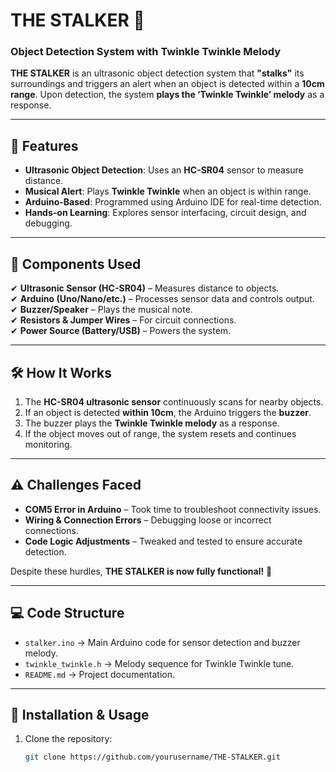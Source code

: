 # THE STALKER 👀  

### Object Detection System with Twinkle Twinkle Melody  

**THE STALKER** is an ultrasonic object detection system that **"stalks"** its surroundings and triggers an alert when an object is detected within a **10cm range**. Upon detection, the system **plays the ‘Twinkle Twinkle’ melody** as a response.  

---

## 🚀 Features  
- **Ultrasonic Object Detection**: Uses an **HC-SR04** sensor to measure distance.  
- **Musical Alert**: Plays **Twinkle Twinkle** when an object is within range.  
- **Arduino-Based**: Programmed using Arduino IDE for real-time detection.  
- **Hands-on Learning**: Explores sensor interfacing, circuit design, and debugging.  

---

## 🔧 Components Used  
✔ **Ultrasonic Sensor (HC-SR04)** – Measures distance to objects.  
✔ **Arduino (Uno/Nano/etc.)** – Processes sensor data and controls output.  
✔ **Buzzer/Speaker** – Plays the musical note.  
✔ **Resistors & Jumper Wires** – For circuit connections.  
✔ **Power Source (Battery/USB)** – Powers the system.  

---

## 🛠 How It Works  
1. The **HC-SR04 ultrasonic sensor** continuously scans for nearby objects.  
2. If an object is detected **within 10cm**, the Arduino triggers the **buzzer**.  
3. The buzzer plays the **Twinkle Twinkle melody** as a response.  
4. If the object moves out of range, the system resets and continues monitoring.  

---

## ⚠ Challenges Faced  
- **COM5 Error in Arduino** – Took time to troubleshoot connectivity issues.  
- **Wiring & Connection Errors** – Debugging loose or incorrect connections.  
- **Code Logic Adjustments** – Tweaked and tested to ensure accurate detection.  

Despite these hurdles, **THE STALKER is now fully functional!** 🚀  

---

## 💻 Code Structure  
- `stalker.ino` → Main Arduino code for sensor detection and buzzer melody.  
- `twinkle_twinkle.h` → Melody sequence for Twinkle Twinkle tune.  
- `README.md` → Project documentation.  

---

## 🔌 Installation & Usage  
1. Clone the repository:  
   ```sh
   git clone https://github.com/yourusername/THE-STALKER.git



























































































